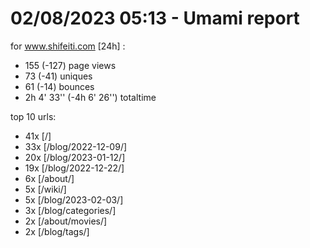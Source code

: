 # 02/08/2023 05:13 - Umami report
for www.shifeiti.com [24h] :

 - 155 (-127) page views
 - 73 (-41) uniques
 - 61 (-14) bounces
 - 2h 4' 33'' (-4h 6' 26'') totaltime


top 10 urls:
 - 41x [/]
 - 33x [/blog/2022-12-09/]
 - 20x [/blog/2023-01-12/]
 - 19x [/blog/2022-12-22/]
 - 6x [/about/]
 - 5x [/wiki/]
 - 5x [/blog/2023-02-03/]
 - 3x [/blog/categories/]
 - 2x [/about/movies/]
 - 2x [/blog/tags/]


